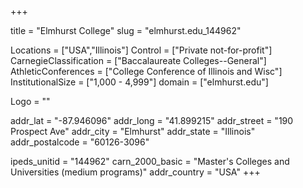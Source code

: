 
+++

title = "Elmhurst College"
slug = "elmhurst.edu_144962"

Locations = ["USA","Illinois"]
Control = ["Private not-for-profit"]
CarnegieClassification = ["Baccalaureate Colleges--General"]
AthleticConferences = ["College Conference of Illinois and Wisc"]
InstitutionalSize = ["1,000 - 4,999"]
domain = ["elmhurst.edu"]

Logo = ""

addr_lat = "-87.946096"
addr_long = "41.899215"
addr_street = "190 Prospect Ave"
addr_city = "Elmhurst"
addr_state = "Illinois"
addr_postalcode = "60126-3096"

ipeds_unitid = "144962"
carn_2000_basic = "Master's Colleges and Universities (medium programs)"
addr_country = "USA"
+++
    
